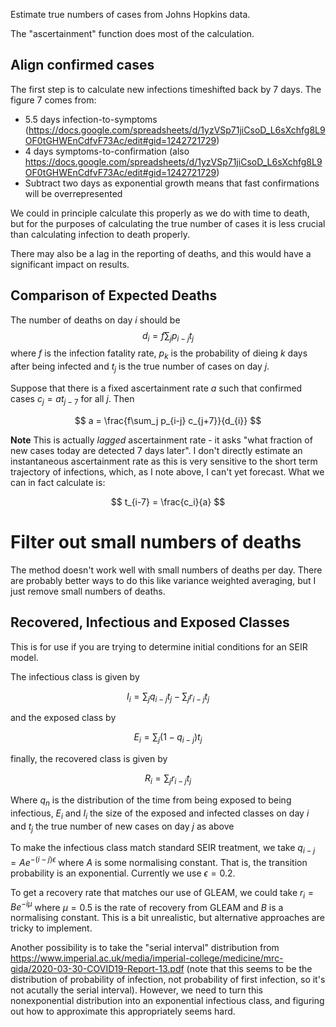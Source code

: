 Estimate true numbers of cases from Johns Hopkins data.

The "ascertainment" function does most of the calculation.

## Align confirmed cases

The first step is to calculate new infections timeshifted back by 7 days. The figure 7 comes from:
 - 5.5 days infection-to-symptoms (https://docs.google.com/spreadsheets/d/1yzVSp71jiCsoD_L6sXchfg8L9OF0tGHWEnCdfvF73Ac/edit#gid=1242721729)
 - 4 days symptoms-to-confirmation (also https://docs.google.com/spreadsheets/d/1yzVSp71jiCsoD_L6sXchfg8L9OF0tGHWEnCdfvF73Ac/edit#gid=1242721729)
 - Subtract two days as exponential growth means that fast confirmations will be overrepresented
 
We could in principle calculate this properly as we do with time to death, but for the purposes of calculating the true number of cases it is less crucial than calculating infection to death properly.

There may also be a lag in the reporting of deaths, and this would have a significant impact on results.

## Comparison of Expected Deaths

The number of deaths on day $i$ should be
$$ d_i = f \sum_j p_{i-j} t_j $$
where $f$ is the infection fatality rate, $p_k$ is the probability of dieing $k$ days after being infected and $t_j$ is the true number of cases on day $j$.

Suppose that there is a fixed ascertainment rate $a$ such that confirmed cases $c_j=a t_{j-7}$ for all $j$. Then 

$$ a = \frac{f\sum_j p_{i-j} c_{j+7}}{d_{i}} $$

**Note** This is actually *lagged* ascertainment rate - it asks "what fraction of new cases today are detected 7 days later". I don't directly estimate an instantaneous ascertainment rate as this is very sensitive to the short term trajectory of infections, which, as I note above, I can't yet forecast. What we can in fact calculate is:

$$ t_{i-7} = \frac{c_i}{a}  $$


# Filter out small numbers of deaths

The method doesn't work well with small numbers of deaths per day. There are probably better ways to do this like variance weighted averaging, but I just remove small numbers of deaths.


## Recovered, Infectious and Exposed Classes

This is for use if you are trying to determine initial conditions for an SEIR model.

The infectious class is given by 

$$ I_i = \sum_{j} q_{i-j} t_j - \sum_{j} r_{i-j} t_j $$

and the exposed class by 

$$ E_i = \sum_j (1-q_{i-j}) t_j $$

finally, the recovered class is given by

$$ R_i = \sum_j r_{i-j} t_j $$

Where $q_n$ is the distribution of the time from being exposed to being infectious, $E_i$ and $I_i$ the size of the exposed and infected classes on day $i$ and $t_j$ the true number of new cases on day $j$ as above

To make the infectious class match standard SEIR treatment, we take $q_{i-j}=A e^{-(i-j)\epsilon}$ where $A$ is some normalising constant. That is, the transition probability is an exponential. Currently we use $\epsilon=0.2$.

To get a recovery rate that matches our use of GLEAM, we could take $r_i = B e^{-i\mu}$ where $\mu=0.5$ is the rate of recovery from GLEAM and $B$ is a normalising constant. This is a bit unrealistic, but alternative approaches are tricky to implement.

Another possibility is to take the "serial interval" distribution from https://www.imperial.ac.uk/media/imperial-college/medicine/mrc-gida/2020-03-30-COVID19-Report-13.pdf (note that this seems to be the distribution of probability of infection, not probability of first infection, so it's not acutally the serial interval). However, we need to turn this nonexponential distribution into an exponential infectious class, and figuring out how to approximate this appropriately seems hard.